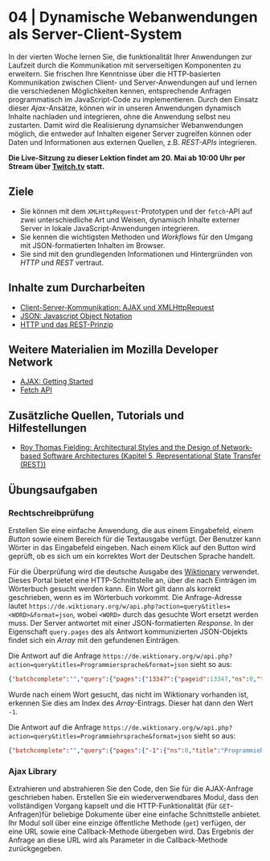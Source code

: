 # 04 | Dynamische Webanwendungen als Server-Client-System

In der vierten Woche lernen Sie, die funktionalität Ihrer Anwendungen zur Laufzeit durch die Kommunikation mit serverseitigen Komponenten zu erweitern. Sie frischen Ihre Kenntnisse über die HTTP-basierten Kommunikation zwischen Client- und Server-Anwendungen auf und lernen die verschiedenen Möglichkeiten kennen, entsprechende Anfragen programmatisch im JavaScript-Code zu implementieren. Durch den Einsatz dieser *Ajax*-Ansätze, können wir in unseren Anwendungen dynamisch Inhalte nachladen und integrieren, ohne die Anwendung selbst neu zustarten. Damit wird die Realisierung dynamsicher Webanwendungen möglich, die entweder auf Inhalten eigener Server zugreifen können oder Daten und Informationen aus externen Quellen, z.B. *REST-APIs* integrieren.

**Die Live-Sitzung zu dieser Lektion findet am 20. Mai ab 10:00 Uhr per Stream über [Twitch.tv](https://twitch.tv/alexanderbazo) statt.**

## Ziele

- Sie können mit dem `XMLHttpRequest`-Prototypen und der `fetch`-API auf zwei unterschiedliche Art und Weisen, dynamisch Inhalte externer Server in lokale JavaScript-Anwendungen integrieren.
- Sie kennen die wichtigsten Methoden und *Workflows* für den Umgang mit JSON-formatierten Inhalten im Browser.
- Sie sind mit den grundlegenden Informationen und Hintergründen von *HTTP* und *REST* vertraut.

## Inhalte zum Durcharbeiten

- [Client-Server-Kommunikation: AJAX und XMLHttpRequest](./ajax)
- [JSON: Javascript Object Notation](./json)
- [HTTP und das REST-Prinzip](./rest)

## Weitere Materialien im Mozilla Developer Network

- [AJAX: Getting Started](https://developer.mozilla.org/en-US/docs/Web/Guide/AJAX/Getting_Started)
- [Fetch API](https://developer.mozilla.org/en-US/docs/Web/API/Fetch_API)

## Zusätzliche Quellen, Tutorials und Hilfestellungen

- [Roy Thomas Fielding: Architectural Styles and
the Design of Network-based Software Architectures (Kapitel 5, Representational State Transfer (REST))](https://www.ics.uci.edu/~fielding/pubs/dissertation/rest_arch_style.htm)

## Übungsaufgaben

### Rechtschreibprüfung

Erstellen Sie eine einfache Anwendung, die aus einem Eingabefeld, einem *Button* sowie einem Bereich für die Textausgabe verfügt. Der Benutzer kann Wörter in das Eingabefeld eingeben. Nach einem Klick auf den Button wird geprüft, ob es sich um ein korrektes Wort der Deutschen Sprache handelt. 

Für die Überprüfung wird die deutsche Ausgabe des [Wiktionary](https://de.wiktionary.org/wiki/Wiktionary:Hauptseite) verwendet. Dieses Portal bietet eine HTTP-Schnittstelle an, über die nach Einträgen im Wörterbuch gesucht werden kann. Ein Wort gilt dann als korrekt geschrieben, wenn es im Wörterbuch vorkommt. Die Anfrage-Adresse lautet `https://de.wiktionary.org/w/api.php?action=query&titles=<WORD>&format=json`, wobei `<WORD>` durch das gesuchte Wort ersetzt werden muss. Der Server antwortet mit einer JSON-formatierten *Response*. In der Eigenschaft `query.pages` des als Antwort kommunizierten JSON-Objekts findet sich ein *Array* mit den gefundenen Einträgen. 

Die Antwort auf die Anfrage `https://de.wiktionary.org/w/api.php?action=query&titles=Programmiersprache&format=json` sieht so aus:

``` json
{"batchcomplete":"","query":{"pages":{"13347":{"pageid":13347,"ns":0,"title":"Programmiersprache"}}}}
```

Wurde nach einem Wort gesucht, das nicht im Wiktionary vorhanden ist, erkennen Sie dies am Index des *Array*-Eintrags. Dieser hat dann den Wert `-1`.

Die Antwort auf die Anfrage `https://de.wiktionary.org/w/api.php?action=query&titles=Programmiehrsprache&format=json`  sieht so aus:

``` json
{"batchcomplete":"","query":{"pages":{"-1":{"ns":0,"title":"Programmiehrsprache","missing":""}}}}
```

### Ajax Library

Extrahieren und abstrahieren Sie den Code, den Sie für die AJAX-Anfrage geschrieben haben. Erstellen Sie ein wiederverwendbares Modul, dass den vollständigen Vorgang kapselt und die HTTP-Funktionalität (für `GET`-Anfragen)für beliebige Dokumente über eine einfache Schnittstelle anbietet. Ihr Modul soll über eine einzige öffentliche Methode (`get`) verfügen, der eine URL sowie eine Callback-Methode übergeben wird. Das Ergebnis der Anfrage an diese URL wird als Parameter in die Callback-Methode zurückgegeben. 
